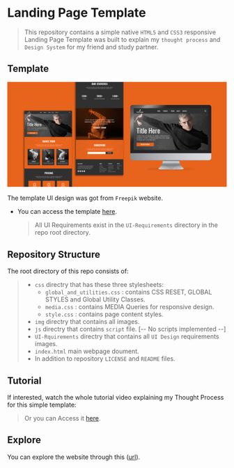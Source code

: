 # Landing Page Template

> This repository contains a simple native `HTML5` and `CSS3` responsive Landing Page Template was built to explain my `thought process` and `Design System` for my friend and study partner.

## Template

<p align="center">
  <img src="UI-Requirements/template.jpg">
</p>

The template UI design was got from `Freepik` website.

- You can access the template [here](https://www.freepik.com/free-psd/various-web-printable-templates-with-screen_6990247.htm#query=website%20templates&position=5&from_view=keyword&track=ais&uuid=4f33d966-d0bf-4b2e-8ddf-f1c19ee8b963).
  > All UI Requirements exist in the `UI-Requirements` directory in the repo root directory.

## Repository Structure

The root directory of this repo consists of:

> - `css` directry that has these three stylesheets:
>   - `global_and_utilities.css` : contains CSS RESET, GLOBAL STYLES and Global Utility Classes.
>   - `media.css` : contains MEDIA Queries for responsive design.
>   - `style.css` : contains page content styles.
> - `img` directry that contains all images.
> - `js` directry that contains `script` file. [-- No scripts implemented --]
> - `UI-Rquirements` directry that contains all `UI Design` requirements images.
> - `index.html` main webpage doument.
> - In addition to repository `LICENSE` and `README` files.

## Tutorial

If interested, watch the whole tutorial video explaining my Thought Process for this simple template:

> Or you can Access it [here](https://drive.google.com/file/d/1hv3lhLbQR-05sBgLyUtvvEfGEHLRLjNB/view?usp=sharing).


## Explore

You can explore the website through this ([url](https://farahat612.github.io/LandingPageTempalte/)). 


